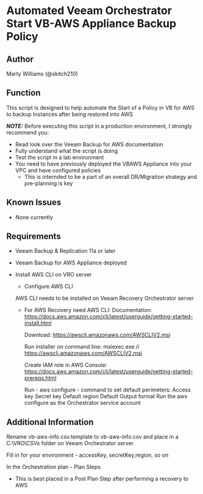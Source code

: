 # Automated Veeam Orchestrator Start VB-AWS Appliance Backup Policy

## Author

Marty Williams (@skitch210)

## Function

This script is designed to help automate the Start of a Policy in VB for AWS to backup Instances after being restored into AWS


***NOTE:*** Before executing this script in a production environment, I strongly recommend you:

* Read look over the Veeam Backup for AWS documentation
* Fully understand what the script is doing
* Test the script in a lab environment
* You need to have previously deployed the VBAWS Appliance into your VPC and have configured policies
    * This is internded to be a part of an overall DR/Migration strategy and pre-planning is key

## Known Issues

* None currently


## Requirements

* Veeam Backup & Replication 11a or later
* Veeam Backup for AWS Appliance deployed
* Install AWS CLI on VRO server
  * Configure AWS CLI

  AWS CLI needs to be installed on Veeam Recovery Orchestrator server
  * For AWS Recovery need AWS CLI:
    Documentation:
	  https://docs.aws.amazon.com/cli/latest/userguide/getting-started-install.html

	  Download:
	  https://awscli.amazonaws.com/AWSCLIV2.msi

	  Run installer on command line:
	  msiexec.exe /i https://awscli.amazonaws.com/AWSCLIV2.msi

    Create IAM role in AWS Console:
	  https://docs.aws.amazon.com/cli/latest/userguide/getting-started-prereqs.html

    Run - aws configure - command to set default perimeters:
	  Access key
	  Secret key
	  Default region
	  Default Output format
      Run the aws configure as the Orchestrator service account


## Additional Information

Rename vb-aws-info.csv.template to vb-aws-info.csv and place in a C:\VRO\CSVs folder on Veeam Orchestrator server

Fill in for your environment - accessKey, secretKey,region, so on

In the Orchestration plan - Plan Steps
* This is best placed in a Post Plan Step after performing a recovery to AWS